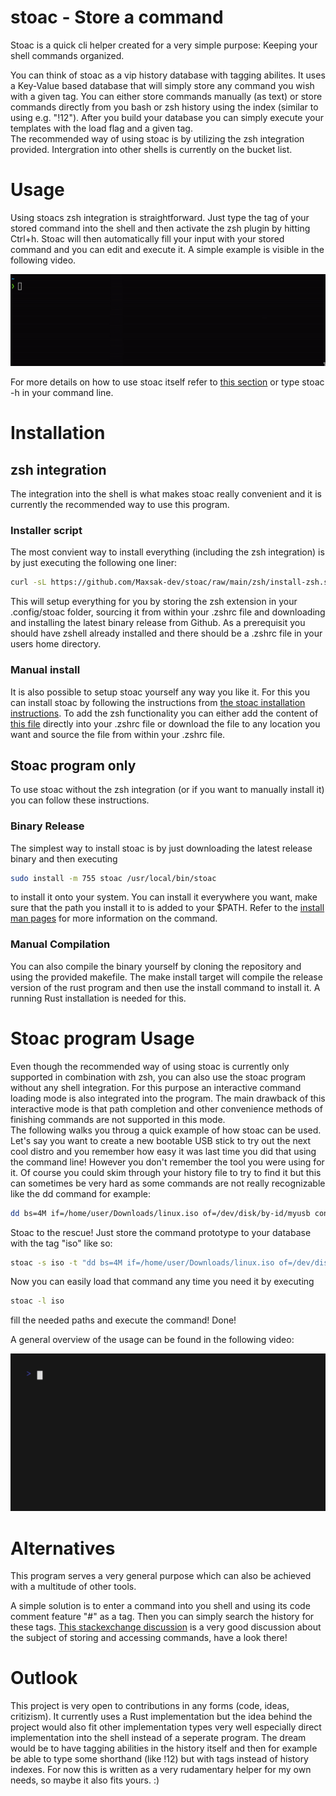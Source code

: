 # stoac - Store a command
Stoac is a quick cli helper created for a very simple purpose: Keeping your shell commands organized. 

You can think of stoac as a vip history database with tagging abilites. 
It uses a Key-Value based database that will simply store any command you wish with a given tag. 
You can either store commands manually (as text) or store commands directly from you bash or zsh history using the index (similar to using e.g. "!12"). 
After you build your database you can simply execute your templates with the load flag and a given tag.  
The recommended way of using stoac is by utilizing the zsh integration provided. 
Intergration into other shells is currently on the bucket list. 

# Usage

Using stoacs zsh integration is straightforward. 
Just type the tag of your stored command into the shell and then activate the zsh plugin by hitting Ctrl+h. 
Stoac will then automatically fill your input with your stored command and you can edit and execute it. 
A simple example is visible in the following video. 

![zsh Usage Gif](demo/zsh.gif)

For more details on how to use stoac itself refer to [this section](#stoac-program-usage) or type stoac -h in your command line. 

# Installation

## zsh integration

The integration into the shell is what makes stoac really convenient and it is currently the recommended way to use this program. 

### Installer script

The most convient way to install everything (including the zsh integration) is by just executing the following one liner:

~~~bash
curl -sL https://github.com/Maxsak-dev/stoac/raw/main/zsh/install-zsh.sh | bash
~~~

This will setup everything for you by storing the zsh extension in your .config/stoac folder, sourcing it from within your .zshrc file and downloading and installing the latest binary release from Github.
As a prerequisit you should have zshell already installed and there should be a .zshrc file in your users home directory. 

### Manual install

It is also possible to setup stoac yourself any way you like it. 
For this you can install stoac by following the instructions from [the stoac installation instructions](#stoac-program-only). 
To add the zsh functionality you can either add the content of [this file](zsh/stoac.zsh) directly into your .zshrc file or download the file to any location you want and source the file from within your .zshrc file. 

## Stoac program only

To use stoac without the zsh integration (or if you want to manually install it) you can follow these instructions. 

### Binary Release

The simplest way to install stoac is by just downloading the latest release binary and then executing 

~~~bash
sudo install -m 755 stoac /usr/local/bin/stoac
~~~

to install it onto your system. 
You can install it everywhere you want, make sure that the path you install it to is added to your $PATH. 
Refer to the [install man pages](https://www.man7.org/linux/man-pages/man1/install.1.html) for more information on the command. 

### Manual Compilation

You can also compile the binary yourself by cloning the repository and using the provided makefile. 
The make install target will compile the release version of the rust program and then use the install command to install it. 
A running Rust installation is needed for this. 

# Stoac program Usage

Even though the recommended way of using stoac is currently only supported in combination with zsh, you can also use the stoac program without any shell integration. 
For this purpose an interactive command loading mode is also integrated into the program. 
The main drawback of this interactive mode is that path completion and other convenience methods of finishing commands are not supported in this mode.  
The following walks you throug a quick example of how stoac can be used. 
Let's say you want to create a new bootable USB stick to try out the next cool distro and you remember how easy it was last time you did that using the command line!
However you don't remember the tool you were using for it. 
Of course you could skim through your history file to try to find it but this can sometimes be very hard as some commands are not really recognizable like the dd command for example:

~~~bash
dd bs=4M if=/home/user/Downloads/linux.iso of=/dev/disk/by-id/myusb conv=fsync oflag=direct status=progress
~~~

Stoac to the rescue!
Just store the command prototype to your database with the tag "iso" like so:

~~~bash
stoac -s iso -t "dd bs=4M if=/home/user/Downloads/linux.iso of=/dev/disk/by-id/myusb conv=fsync oflag=direct status=progress"
~~~

Now you can easily load that command any time you need it by executing

~~~bash
stoac -l iso
~~~

fill the needed paths and execute the command! Done!

A general overview of the usage can be found in the following video:

![Usage Gif](demo/demo.gif)

# Alternatives

This program serves a very general purpose which can also be achieved with a multitude of other tools. 

A simple solution is to enter a command into you shell and using its code comment feature "#" as a tag. 
Then you can simply search the history for these tags. 
[This stackexchange discussion](https://unix.stackexchange.com/questions/26245/how-to-quickly-store-and-access-often-used-commands) is a very good discussion about the subject of storing and accessing commands, have a look there!

# Outlook

This project is very open to contributions in any forms (code, ideas, critizism). 
It currently uses a Rust implementation but the idea behind the project would also fit other implementation types very well especially direct implementation into the shell instead of a seperate program. 
The dream would be to have tagging abilities in the history itself and then for example be able to type some shorthand (like !12) but with tags instead of history indexes. 
For now this is written as a very rudamentary helper for my own needs, so maybe it also fits yours. :)
